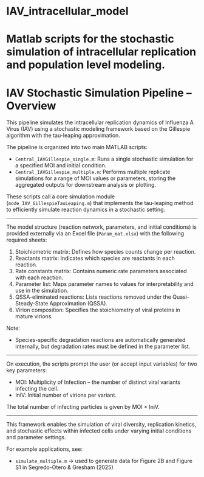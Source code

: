 # IAV_intracellular_model
Matlab scripts for the stochastic simulation of intracellular replication and population level modeling.
================================================================================================================
IAV Stochastic Simulation Pipeline – Overview
================================================================================================================

This pipeline simulates the intracellular replication dynamics of Influenza A Virus (IAV) using a stochastic 
modeling framework based on the Gillespie algorithm with the tau-leaping approximation.

The pipeline is organized into two main MATLAB scripts:

- `Central_IAVGillespie_single.m`: Runs a single stochastic simulation for a specified MOI and initial condition.
- `Central_IAVGillespie_multiple.m`: Performs multiple replicate simulations for a range of MOI values or parameters,
  storing the aggregated outputs for downstream analysis or plotting.

These scripts call a core simulation module (`mode_IAV_GillespieTauLeaping.m`) that implements the tau-leaping 
method to efficiently simulate reaction dynamics in a stochastic setting.

------------------------------------------------------------------------------------------------
The model structure (reaction network, parameters, and initial conditions) is provided externally
via an Excel file (`Param_mat.xlsx`) with the following required sheets:

1. Stoichiometric matrix: Defines how species counts change per reaction.
2. Reactants matrix: Indicates which species are reactants in each reaction.
3. Rate constants matrix: Contains numeric rate parameters associated with each reaction.
4. Parameter list: Maps parameter names to values for interpretability and use in the simulation.
5. QSSA-eliminated reactions: Lists reactions removed under the Quasi-Steady-State Approximation (QSSA).
6. Virion composition: Specifies the stoichiometry of viral proteins in mature virions.

Note:
- Species-specific degradation reactions are automatically generated internally,
  but degradation rates must be defined in the parameter list.

------------------------------------------------------------------------------------------------
On execution, the scripts prompt the user (or accept input variables) for two key parameters:

- MOI: Multiplicity of Infection – the number of distinct viral variants infecting the cell.
- IniV: Initial number of virions per variant.

The total number of infecting particles is given by MOI × IniV.

------------------------------------------------------------------------------------------------
This framework enables the simulation of viral diversity, replication kinetics, and stochastic effects
within infected cells under varying initial conditions and parameter settings.

For example applications, see:
- `simulate_multiple.m` → used to generate data for Figure 2B and Figure S1 in Segredo-Otero & Gresham (2025)

